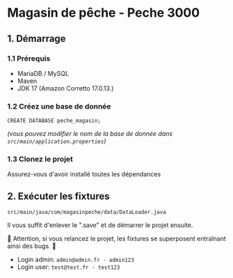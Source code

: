 # Magasin de pêche - Peche 3000
## 1. Démarrage
### 1.1 Prérequis
- MariaDB / MySQL
- Maven
- JDK 17 (Amazon Corretto 17.0.13.)

### 1.2 Créez une base de donnée
```
CREATE DATABASE peche_magasin;
```
*(vous pouvez modifier le nom de la base de donnée dans `src/main/application.properties`)*


### 1.3 Clonez le projet

Assurez-vous d'avoir installé toutes les dépendances

## 2. Exécuter les fixtures
`src/main/java/com/magasinpeche/data/DataLoader.java`

Il vous suffit d'enlever le ".save" et de démarrer le projet ensuite.

🔴 Attention, si vous relancez le projet, les fixtures se superposent entraînant ainsi des bugs. 🔴

- Login admin: `admin@admin.fr - admin123`
- Login user: `test@test.fr - test123`